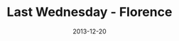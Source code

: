 ---
layout: music 
title: "Last Wednesday - Florence"
series: "Kingdom Come"
date: 2013-12-20 
description: "Last Wednesday November - Florence"
audio: "http://www.crossroads.net/players/media/hq/1127813_lw_florence.mp3"
audio-duration: "34:10"
src: "http://www.crossroads.net/players/media/mediumHz/last_wednesday_190x110.jpg"
---